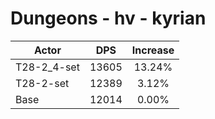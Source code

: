 # Dungeons - hv - kyrian
| Actor | DPS | Increase |
|---|:---:|:---:|
|T28-2_4-set|13605|13.24%|
|T28-2-set|12389|3.12%|
|Base|12014|0.00%|

